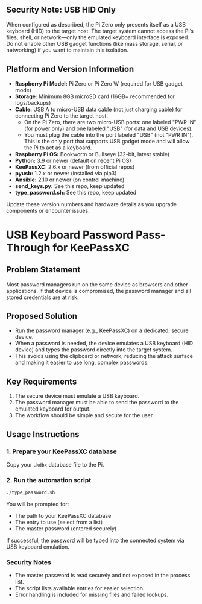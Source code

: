 ## Security Note: USB HID Only

When configured as described, the Pi Zero only presents itself as a USB keyboard (HID) to the target host. The target system cannot access the Pi’s files, shell, or network—only the emulated keyboard interface is exposed. Do not enable other USB gadget functions (like mass storage, serial, or networking) if you want to maintain this isolation.
## Platform and Version Information

- **Raspberry Pi Model:** Pi Zero or Pi Zero W (required for USB gadget mode)
- **Storage:** Minimum 8GB microSD card (16GB+ recommended for logs/backups)
- **Cable:** USB A to micro-USB data cable (not just charging cable) for connecting Pi Zero to the target host.
  - On the Pi Zero, there are two micro-USB ports: one labeled "PWR IN" (for power only) and one labeled "USB" (for data and USB devices).
  - You must plug the cable into the port labeled "USB" (not "PWR IN"). This is the only port that supports USB gadget mode and will allow the Pi to act as a keyboard.
- **Raspberry Pi OS:** Bookworm or Bullseye (32-bit, latest stable)
- **Python:** 3.9 or newer (default on recent Pi OS)
- **KeePassXC:** 2.6.x or newer (from official repos)
- **pyusb:** 1.2.x or newer (installed via pip3)
- **Ansible:** 2.10 or newer (on control machine)
- **send_keys.py:** See this repo, keep updated
- **type_password.sh:** See this repo, keep updated

Update these version numbers and hardware details as you upgrade components or encounter issues.
# USB Keyboard Password Pass-Through for KeePassXC

## Problem Statement
Most password managers run on the same device as browsers and other applications. If that device is compromised, the password manager and all stored credentials are at risk.

## Proposed Solution
- Run the password manager (e.g., KeePassXC) on a dedicated, secure device.
- When a password is needed, the device emulates a USB keyboard (HID device) and types the password directly into the target system.
- This avoids using the clipboard or network, reducing the attack surface and making it easier to use long, complex passwords.

## Key Requirements
1. The secure device must emulate a USB keyboard.
2. The password manager must be able to send the password to the emulated keyboard for output.
3. The workflow should be simple and secure for the user.


## Usage Instructions

### 1. Prepare your KeePassXC database
Copy your `.kdbx` database file to the Pi.


### 2. Run the automation script
```bash
./type_password.sh
```
You will be prompted for:
- The path to your KeePassXC database
- The entry to use (select from a list)
- The master password (entered securely)

If successful, the password will be typed into the connected system via USB keyboard emulation.

### Security Notes
- The master password is read securely and not exposed in the process list.
- The script lists available entries for easier selection.
- Error handling is included for missing files and failed lookups.
